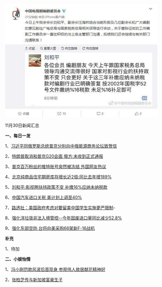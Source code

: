    ![11_01](.\11_30.jpg)

11月30日新闻汇总

**一、每日一发**

1、[习近平同俄罗斯总统普京分别向中俄能源商务论坛致贺信](http://paper.people.com.cn/rmrb/html/2018-11/30/nw.D110000renmrb_20181130_3-01.htm)

2、[特朗普取消和普京G20会面 俄方:未收到正式通报](https://news.163.com/18/1130/06/E1REEVEI0001875O.html)

3、[普京百万粉丝的推特账号突然被冻结 外国网友热议](https://news.163.com/18/1129/10/E1PA0JCJ00018AOR.html)

4、[北京纯商品住宅期房库存增长近2倍:同比去年增189%](https://news.163.com/18/1130/00/E1QP5SCK00018AOP.html)

5、[刘和平:影视圈扶持政策不变 补缴16%应纳未纳税款](https://news.163.com/18/1130/00/E1QOK3NA000187VI.html)

6、[中国汽车进口关税 美计划上调至40%](https://www.zaobao.com/news/world/story20181130-911936)

7、[路透社：美国政府考虑对要留美中国学生实施更严限制](https://www.zaobao.com/realtime/world/story20181129-911871)-

8、[强化洋垃圾非法入境管控--今年固废进口量同比减少52.8%](http://paper.people.com.cn/rmrb/html/2018-11/30/nw.D110000renmrb_20181130_5-14.htm)

9、[强化东部空防 台将向美采购66架新F-16战机](https://www.zaobao.com.sg/news/china/story20181130-911921)



**补充**

1、待加



**二、小娱怡情**

1、[冯小刚罚款风波后首现身 参观伟人故居献花精神好](http://movie.67.com/jddt/2018/11/28/933849.html)

2、[张柏芝传与新加坡富豪生子](https://www.zaobao.com/realtime/china/story20181129-911870)